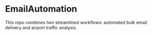 # EmailAutomation
This repo combines two streamlined workflows: automated bulk email delivery and airport traffic analysis.
